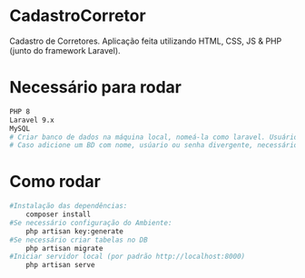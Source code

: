 # CadastroCorretor
 Cadastro de Corretores. Aplicação feita utilizando HTML, CSS, JS & PHP (junto do framework Laravel).

# Necessário para rodar

```bash
PHP 8
Laravel 9.x
MySQL
# Criar banco de dados na máquina local, nomeá-la como laravel. Usuário por padrão root e senha vazia.
# Caso adicione um BD com nome, usúario ou senha divergente, necessário alterações no arquivo env.
```



# Como rodar
```bash
#Instalação das dependências:
    composer install
#Se necessário configuração do Ambiente:
    php artisan key:generate
#Se necessário criar tabelas no DB
    php artisan migrate
#Iniciar servidor local (por padrão http://localhost:8000)
    php artisan serve
```
